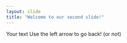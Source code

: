 ```yaml
---
layout: slide
title: "Welcome to our second slide!"
---
```

Your text
Use the left arrow to go back! (or not) 
